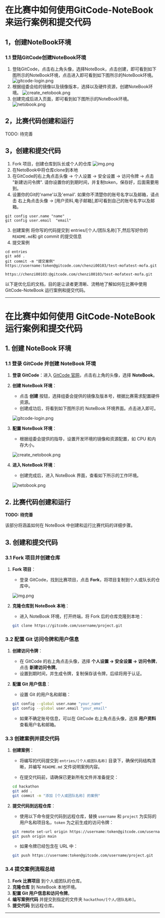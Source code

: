# 在比赛中如何使用GitCode-NoteBook来运行案例和提交代码

## 1，创建NoteBook环境
### 1.1 登陆GitCode创建NoteBook环境
1. 登陆GitCode，点击右上角头像，选择NoteBook，点击创建，即可看到如下图所示的NoteBook环境，点击进入即可看到如下图所示的NoteBook环境。
![gitcode-login.png](attachment/gitcode-login.png)
2. 根据组委会给的镜像以及镜像版本，选择以及硬件资源，创建NoteBook环境。
![create_netobook.png](attachment/create_netobook.png)
3. 创建完成后进入页面，即可看到如下图所示的NoteBook环境。
![netobook.png](attachment/netobook.png)


## 2，比赛代码创建和运行
TODO: 待完善


## 3，创建和提交代码 
1. Fork 项目，创建仓库到队长或个人的仓库
![img.png](img.png)
2. 在NetoBook中将仓库clone到本地
1. 在GitCode的右上角点击头像 -> 个人设置 -> 安全设置 -> 访问令牌 -> 点击 "新建访问令牌". 请你设置你的到期时间，并复制token，保存好，后面需要用到。
2. 设置你的Git的'name'以及'email'. 如果你不清楚你的账号名字以及邮箱，请点击 右上角点击头像 -> [用户资料,电子邮箱],即可看到自己的账号名字以及邮箱。
~~~
git config user.name "name"
git config user.email  "email"
~~~
3. 创建案例
将你写的代码提交到 entries/[个人/团队名称]下,然后写好你的 `README.md`和 git commit 的提交信息
4. 提交案例
~~~
cd entries
git add . 
git commit -m "提交案例"
https://username:token@gitcode.com/chenzi00103/test-mofatest-mofa.git

https://chenzi00103:@gitcode.com/chenzi00103/test-mofatest-mofa.git
~~~


以下是优化后的文档，目的是让读者更清晰、流畅地了解如何在比赛中使用 GitCode-NoteBook 运行案例和提交代码。

---

# 在比赛中如何使用 GitCode-NoteBook 运行案例和提交代码

## 1. 创建 NoteBook 环境

### 1.1 登录 GitCode 并创建 NoteBook 环境

1. **登录 GitCode**：进入 [GitCode 官网](https://gitcode.net/)，点击右上角的头像，选择 **NoteBook**。
   
2. **创建 NoteBook 环境**：
   - 点击 **创建** 按钮，选择组委会提供的镜像及版本号，根据比赛需求配置硬件资源。
   - 创建成功后，将看到如下图所示的 NoteBook 环境界面。点击进入即可。
   
   ![gitcode-login.png](attachment/gitcode-login.png)

3. **配置 NoteBook 环境**：
   - 根据组委会提供的指导，设置开发环境的镜像和资源配置，如 CPU 和内存大小。
   
   ![create_netobook.png](attachment/create_netobook.png)

4. **进入 NoteBook 环境**：
   - 创建完成后，进入 NoteBook 界面，查看如下所示的工作环境。
   
   ![netobook.png](attachment/netobook.png)

## 2. 比赛代码创建和运行

**TODO: 待完善** 

该部分将涵盖如何在 NoteBook 中创建和运行比赛代码的详细步骤。

## 3. 创建和提交代码

### 3.1 Fork 项目并创建仓库

1. **Fork 项目**：
   - 登录 GitCode，找到比赛项目，点击 **Fork**，将项目复制到个人或队长的仓库中。

   ![img.png](img.png)

2. **克隆仓库到 NoteBook 本地**：
   - 进入 NoteBook 环境，打开终端，将 Fork 后的仓库克隆到本地：
   
   ```bash
   git clone https://gitcode.com/username/project.git
   ```

### 3.2 配置 Git 访问令牌和用户信息

1. **创建访问令牌**：
   - 在 GitCode 的右上角点击头像，选择 **个人设置 -> 安全设置 -> 访问令牌**，点击 **新建访问令牌**。
   - 设置到期时间，并生成令牌，复制保存该令牌，后续将用于认证。

2. **配置 Git 用户信息**：
   - 设置 Git 的用户名和邮箱：

   ```bash
   git config --global user.name "your_name"
   git config --global user.email "your_email"
   ```

   - 如果不确定账号信息，可以在 GitCode 右上角点击头像，选择 **用户资料** 查看用户名和邮箱。

### 3.3 创建案例并提交代码

1. **创建案例**：
   - 将编写的代码提交到 `entries/[个人或团队名称]` 目录下，确保代码结构清晰，并编写 `README.md` 文件说明案例内容。
   
   - 在提交代码前，请确保已更新所有文件并准备提交：

   ```bash
   cd hackathon
   git add .
   git commit -m "添加 [个人或团队名称] 的案例"
   ```

2. **提交代码到远程仓库**：
   - 使用以下命令提交代码到远程仓库，替换 `username` 和 `project` 为实际的用户名和项目名，`token` 为之前生成的访问令牌：

   ```bash
   git remote set-url origin https://username:token@gitcode.com/username/project.git
   git push origin main
   ```

   - 如果令牌已经包含在 URL 中：

   ```bash
   git push https://username:token@gitcode.com/username/project.git
   ```

### 3.4 提交案例流程总结

1. **Fork 比赛项目** 到个人或团队的仓库。
2. **克隆仓库** 到 NoteBook 本地环境。
3. **配置 Git 用户信息和访问令牌**。
4. **编写案例代码** 并提交到指定的文件夹 `hackathon/[个人/团队名称]`。
5. **提交代码** 到远程仓库。

---

